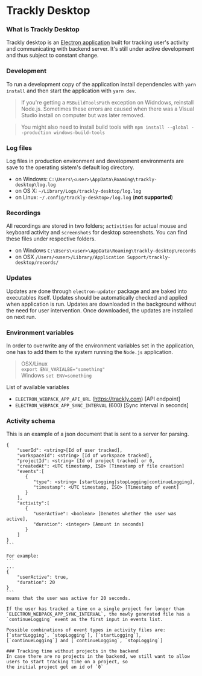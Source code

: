# Trackly Desktop

### What is Trackly Desktop
Trackly desktop is an [Electron application](https://electronjs.org/) built for tracking user's activity and communicating with backend server. It's still under active development and thus subject to constant change. 

### Development
To run a development copy of the application install dependencies with `yarn install` and then start the application with `yarn dev`.

> If you're getting a `MSBuildToolsPath` exception on Widndows, reinstall Node.js. Sometimes these errors are caused when there was a Visual Studio install on computer but was later removed.

> You might also need to install build tools with `npm install --global --production windows-build-tools`

### Log files
Log files in production environment and development environments are save to the operating sistem's default log directory.
- on Windows: `C:\Users\<user>\AppData\Roaming\trackly-desktop\log.log`  
- on OS X: `~/Library/Logs/trackly-desktop/log.log`
- on Linux: `~/.config/trackly-desktop>/log.log` (**not supported**)

### Recordings
All recordings are stored in two folders; `activities` for actual mouse and keyboard activity and `screenshots` for desktop screenshots. You can find these files under respective folders.
 - on Windows `C:\Users\<user>\AppData\Roaming\trackly-desktop\records`
 - on OSX `/Users/<user>/Library/Application Support/trackly-desktop/records/`

### Updates
Updates are done through `electron-updater` package and are baked into executables itself. Updates should be automatically checked and applied when application is run. Updates are downloaded in the background without the need for user intervention. Once downloaded, the updates are installed on next run.

### Environment variables  
In order to overwrite any of the environment variables set in the application, one has to add them to the system running the `Node.js` application.

> OSX/Linux  
`export ENV_VARIALBE="something"`  
> Windows
`set ENV=something`

List of available variables
* `ELECTRON_WEBPACK_APP_API_URL` (https://trackly.com) [API endpoint]
* `ELECTRON_WEBPACK_APP_SYNC_INTERVAL` (600) [Sync interval in seconds]

### Activity schema
This is an example of a json document that is sent to a server for parsing.
````
{
    "userId": <string>[Id of user tracked],
    "workspaceId": <string> [Id of workspace tracked],
    "projectId": <string> [Id of project tracked] or 0,
    "createdAt": <UTC timestamp, ISO> [Timestamp of file creation]
    "events":[
       {
          "type": <string> [startLogging|stopLogging|continueLogging],
          "timestamp": <UTC timestamp, ISO> [Timestamp of event]
       }
    ],
    "activity":[
       {
          "userActive": <boolean> [Denotes whether the user was active],
          "duration": <integer> [Amount in seconds]
       }
    ]
}
```

For example:
```
...
{
    "userActive": true,
    "duration": 20
}
```
means that the user was active for 20 seconds.

If the user has tracked a time on a single project for longer than `ELECTRON_WEBPACK_APP_SYNC_INTERVAL`, the newly generated file has a `continueLogging` event as the first input in events list.

Possible combinations of event types in activity files are: [`startLogging`, `stopLogging`], [`startLogging`],  [`continueLogging`] and [`continueLogging`, `stopLogging`]

### Tracking time without projects in the backend
In case there are no projects in the backend, we still want to allow users to start tracking time on a project, so
the initial project get an id of `0`